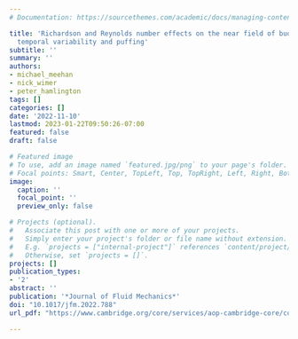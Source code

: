 ```yaml
---
# Documentation: https://sourcethemes.com/academic/docs/managing-content/

title: 'Richardson and Reynolds number effects on the near field of buoyant plumes:
  temporal variability and puffing'
subtitle: ''
summary: ''
authors:
- michael_meehan
- nick_wimer
- peter_hamlington
tags: []
categories: []
date: '2022-11-10'
lastmod: 2023-01-22T09:50:26-07:00
featured: false
draft: false

# Featured image
# To use, add an image named `featured.jpg/png` to your page's folder.
# Focal points: Smart, Center, TopLeft, Top, TopRight, Left, Right, BottomLeft, Bottom, BottomRight.
image:
  caption: ''
  focal_point: ''
  preview_only: false

# Projects (optional).
#   Associate this post with one or more of your projects.
#   Simply enter your project's folder or file name without extension.
#   E.g. `projects = ["internal-project"]` references `content/project/deep-learning/index.md`.
#   Otherwise, set `projects = []`.
projects: []
publication_types:
- '2'
abstract: ''
publication: '*Journal of Fluid Mechanics*'
doi: "10.1017/jfm.2022.788"
url_pdf: "https://www.cambridge.org/core/services/aop-cambridge-core/content/view/E7E25A7DD1FD9E18EA8FC4DE27E1D0B7/S0022112022007881a.pdf/richardson-and-reynolds-number-effects-on-the-near-field-of-buoyant-plumes-temporal-variability-and-puffing.pdf"

---
```

